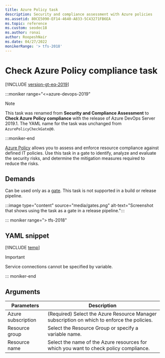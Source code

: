 ```yaml
---
title: Azure Policy task 
description: Security and compliance assessment with Azure policies
ms.assetid: 80CE5090-EF14-4640-A833-5C43271FB6EA
ms.topic: reference
ms.custom: seodec18
ms.author: ronai
author: RoopeshNair
ms.date: 04/27/2022
monikerRange: '> tfs-2018'
---
```


# Check Azure Policy compliance task

[!INCLUDE [version-gt-eq-2019](../../../includes/version-gt-eq-2019.md)]

:::moniker range="<=azure-devops-2019"

> [!Note]
> This task was renamed from **Security and Compliance Assessment** to **Check Azure Policy compliance** with the release of Azure DevOps Server 2019.1. The YAML name for the task was unchanged from `AzurePolicyCheckGate@0`.

:::moniker-end

[Azure Policy](/azure/governance/policy/) allows you to assess and enforce resource compliance against defined IT policies.
Use this task in a gate to identify, analyze and evaluate the security risks,
and determine the mitigation measures required to reduce the risks.

## Demands

Can be used only as a [gate](../../release/approvals/gates.md).
This task is not supported in a build or release pipeline.


:::image type="content" source="media/gates.png" alt-text="Screenshot that shows using the task as a gate in a release pipeline.":::

::: moniker range="> tfs-2018"

## YAML snippet

[!INCLUDE [temp](../includes/yaml/AzurePolicyV0.md)]

> [!IMPORTANT]
> Service connections cannot be specified by variable.

::: moniker-end

## Arguments

<table><thead><tr><th>Parameters</th><th>Description</th></tr></thead>
<tr><td>Azure subscription<td>(Required) Select the Azure Resource Manager subscription on which to enforce the policies.</td></tr>
<tr><td>Resource group</td><td>Select the Resource Group or specify a variable name.</td></tr>
<tr><td>Resource name</td><td>Select the name of the Azure resources for which you want to check policy compliance.</td></tr>
</table>